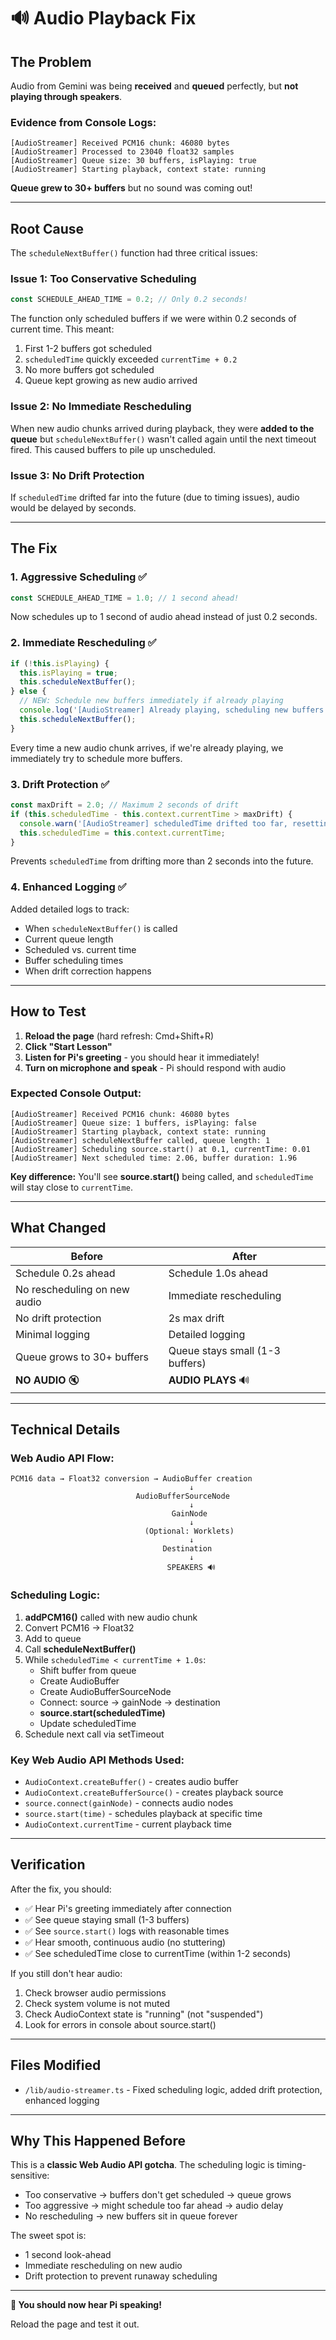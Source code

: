 # 🔊 Audio Playback Fix

## The Problem

Audio from Gemini was being **received** and **queued** perfectly, but **not playing through speakers**.

### Evidence from Console Logs:
```
[AudioStreamer] Received PCM16 chunk: 46080 bytes
[AudioStreamer] Processed to 23040 float32 samples
[AudioStreamer] Queue size: 30 buffers, isPlaying: true
[AudioStreamer] Starting playback, context state: running
```

**Queue grew to 30+ buffers** but no sound was coming out!

---

## Root Cause

The `scheduleNextBuffer()` function had three critical issues:

### Issue 1: **Too Conservative Scheduling**
```typescript
const SCHEDULE_AHEAD_TIME = 0.2; // Only 0.2 seconds!
```

The function only scheduled buffers if we were within 0.2 seconds of current time. This meant:
1. First 1-2 buffers got scheduled
2. `scheduledTime` quickly exceeded `currentTime + 0.2`
3. No more buffers got scheduled
4. Queue kept growing as new audio arrived

### Issue 2: **No Immediate Rescheduling**
When new audio chunks arrived during playback, they were **added to the queue** but `scheduleNextBuffer()` wasn't called again until the next timeout fired. This caused buffers to pile up unscheduled.

### Issue 3: **No Drift Protection**
If `scheduledTime` drifted far into the future (due to timing issues), audio would be delayed by seconds.

---

## The Fix

### 1. **Aggressive Scheduling** ✅
```typescript
const SCHEDULE_AHEAD_TIME = 1.0; // 1 second ahead!
```

Now schedules up to 1 second of audio ahead instead of just 0.2 seconds.

### 2. **Immediate Rescheduling** ✅
```typescript
if (!this.isPlaying) {
  this.isPlaying = true;
  this.scheduleNextBuffer();
} else {
  // NEW: Schedule new buffers immediately if already playing
  console.log('[AudioStreamer] Already playing, scheduling new buffers immediately');
  this.scheduleNextBuffer();
}
```

Every time a new audio chunk arrives, if we're already playing, we immediately try to schedule more buffers.

### 3. **Drift Protection** ✅
```typescript
const maxDrift = 2.0; // Maximum 2 seconds of drift
if (this.scheduledTime - this.context.currentTime > maxDrift) {
  console.warn('[AudioStreamer] scheduledTime drifted too far, resetting');
  this.scheduledTime = this.context.currentTime;
}
```

Prevents `scheduledTime` from drifting more than 2 seconds into the future.

### 4. **Enhanced Logging** ✅
Added detailed logs to track:
- When `scheduleNextBuffer()` is called
- Current queue length
- Scheduled vs. current time
- Buffer scheduling times
- When drift correction happens

---

## How to Test

1. **Reload the page** (hard refresh: Cmd+Shift+R)
2. **Click "Start Lesson"**
3. **Listen for Pi's greeting** - you should hear it immediately!
4. **Turn on microphone and speak** - Pi should respond with audio

### Expected Console Output:
```
[AudioStreamer] Received PCM16 chunk: 46080 bytes
[AudioStreamer] Queue size: 1 buffers, isPlaying: false
[AudioStreamer] Starting playback, context state: running
[AudioStreamer] scheduleNextBuffer called, queue length: 1
[AudioStreamer] Scheduling source.start() at 0.1, currentTime: 0.01
[AudioStreamer] Next scheduled time: 2.06, buffer duration: 1.96
```

**Key difference:** You'll see **source.start()** being called, and `scheduledTime` will stay close to `currentTime`.

---

## What Changed

| Before | After |
|--------|-------|
| Schedule 0.2s ahead | Schedule 1.0s ahead |
| No rescheduling on new audio | Immediate rescheduling |
| No drift protection | 2s max drift |
| Minimal logging | Detailed logging |
| Queue grows to 30+ buffers | Queue stays small (1-3 buffers) |
| **NO AUDIO** 🔇 | **AUDIO PLAYS** 🔊 |

---

## Technical Details

### Web Audio API Flow:
```
PCM16 data → Float32 conversion → AudioBuffer creation
                                        ↓
                            AudioBufferSourceNode
                                        ↓
                                    GainNode
                                        ↓
                              (Optional: Worklets)
                                        ↓
                                  Destination
                                        ↓
                                   SPEAKERS 🔊
```

### Scheduling Logic:
1. **addPCM16()** called with new audio chunk
2. Convert PCM16 → Float32
3. Add to queue
4. Call **scheduleNextBuffer()**
5. While `scheduledTime < currentTime + 1.0s`:
   - Shift buffer from queue
   - Create AudioBuffer
   - Create AudioBufferSourceNode
   - Connect: source → gainNode → destination
   - **source.start(scheduledTime)**
   - Update scheduledTime
6. Schedule next call via setTimeout

### Key Web Audio API Methods Used:
- `AudioContext.createBuffer()` - creates audio buffer
- `AudioContext.createBufferSource()` - creates playback source
- `source.connect(gainNode)` - connects audio nodes
- `source.start(time)` - schedules playback at specific time
- `AudioContext.currentTime` - current playback time

---

## Verification

After the fix, you should:
- ✅ Hear Pi's greeting immediately after connection
- ✅ See queue staying small (1-3 buffers)
- ✅ See `source.start()` logs with reasonable times
- ✅ Hear smooth, continuous audio (no stuttering)
- ✅ See scheduledTime close to currentTime (within 1-2 seconds)

If you still don't hear audio:
1. Check browser audio permissions
2. Check system volume is not muted
3. Check AudioContext state is "running" (not "suspended")
4. Look for errors in console about source.start()

---

## Files Modified

- `/lib/audio-streamer.ts` - Fixed scheduling logic, added drift protection, enhanced logging

---

## Why This Happened Before

This is a **classic Web Audio API gotcha**. The scheduling logic is timing-sensitive:
- Too conservative → buffers don't get scheduled → queue grows
- Too aggressive → might schedule too far ahead → audio delay
- No rescheduling → new buffers sit in queue forever

The sweet spot is:
- 1 second look-ahead
- Immediate rescheduling on new audio
- Drift protection to prevent runaway scheduling

---

**🎉 You should now hear Pi speaking!**

Reload the page and test it out.


